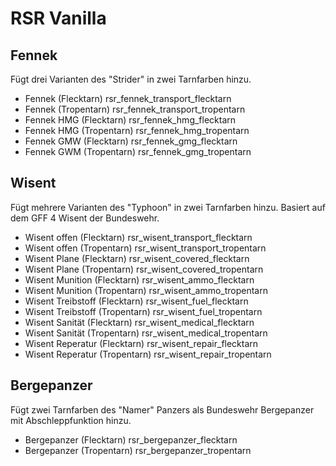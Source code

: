 # RSR Vanilla

## Fennek

Fügt drei Varianten des "Strider" in zwei Tarnfarben hinzu.

- Fennek (Flecktarn) rsr_fennek_transport_flecktarn
- Fennek (Tropentarn) rsr_fennek_transport_tropentarn
- Fennek HMG (Flecktarn) rsr_fennek_hmg_flecktarn
- Fennek HMG (Tropentarn) rsr_fennek_hmg_tropentarn
- Fennek GMW (Flecktarn) rsr_fennek_gmg_flecktarn
- Fennek GWM (Tropentarn) rsr_fennek_gmg_tropentarn

## Wisent

Fügt mehrere Varianten des "Typhoon" in zwei Tarnfarben hinzu. Basiert auf dem GFF 4 Wisent der Bundeswehr.

- Wisent offen (Flecktarn) rsr_wisent_transport_flecktarn
- Wisent offen (Tropentarn) rsr_wisent_transport_tropentarn
- Wisent Plane (Flecktarn) rsr_wisent_covered_flecktarn
- Wisent Plane (Tropentarn) rsr_wisent_covered_tropentarn
- Wisent Munition (Flecktarn) rsr_wisent_ammo_flecktarn
- Wisent Munition (Tropentarn) rsr_wisent_ammo_tropentarn
- Wisent Treibstoff (Flecktarn) rsr_wisent_fuel_flecktarn
- Wisent Treibstoff (Tropentarn) rsr_wisent_fuel_tropentarn
- Wisent Sanität (Flecktarn) rsr_wisent_medical_flecktarn
- Wisent Sanität (Tropentarn) rsr_wisent_medical_tropentarn
- Wisent Reperatur (Flecktarn) rsr_wisent_repair_flecktarn
- Wisent Reperatur (Tropentarn) rsr_wisent_repair_tropentarn

## Bergepanzer

Fügt zwei Tarnfarben des "Namer" Panzers als Bundeswehr Bergepanzer mit Abschleppfunktion hinzu.

- Bergepanzer (Flecktarn) rsr_bergepanzer_flecktarn
- Bergepanzer (Tropentarn) rsr_bergepanzer_tropentarn

